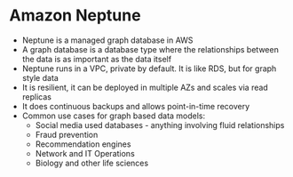# Amazon Neptune

- Neptune is a managed graph database in AWS
- A graph database is a database type where the relationships between the data is as important as the data itself
- Neptune runs in a VPC, private by default. It is like RDS, but for graph style data
- It is resilient, it can be deployed in multiple AZs and scales via read replicas
- It does continuous backups and allows point-in-time recovery
- Common use cases for graph based data models:
    - Social media used databases - anything involving fluid relationships
    - Fraud prevention
    - Recommendation engines
    - Network and IT Operations
    - Biology and other life sciences